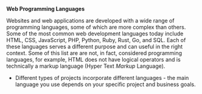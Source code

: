 **Web Programming Languages**

Websites and web applications are developed with a wide range of programming languages, some of which are more complex than others. Some of the most common web development languages today include HTML, CSS, JavaScript, PHP, Python, Ruby, Rust, Go, and SQL. Each of these languages serves a different purpose and can useful in the right context. Some of this list are are not, in fact, considered programming languages, for example, HTML does not have logical operators and is technically a markup language (Hyper Text *Markup* Language). 
* Different types of projects incorporate different languages - the main language you use depends on your specific project and business goals.
